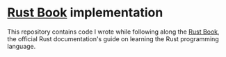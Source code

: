 # [Rust Book](https://doc.rust-lang.org/book/) implementation

This repository contains code I wrote while following along the
[Rust Book](https://doc.rust-lang.org/book/), the official Rust documentation's
guide on learning the Rust programming language.
